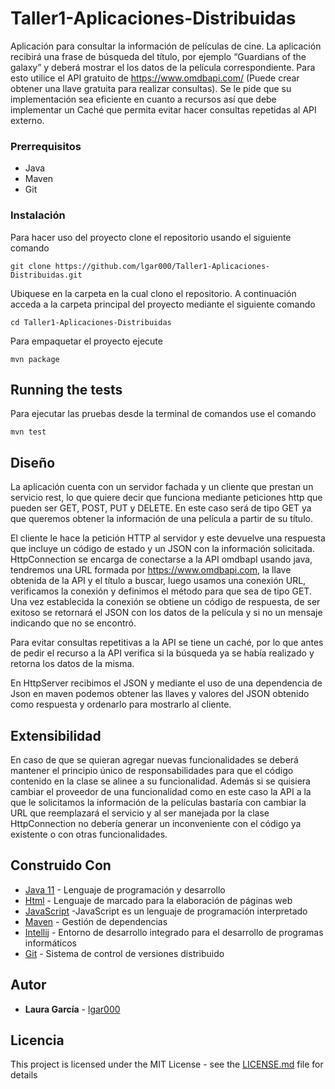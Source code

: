 # Taller1-Aplicaciones-Distribuidas

Aplicación para consultar la información de películas de cine.  La aplicación recibirá una frase de búsqueda del título, por ejemplo “Guardians of the galaxy”  y deberá mostrar el los datos de la película correspondiente. Para esto utilice el API gratuito de https://www.omdbapi.com/ (Puede crear obtener una llave gratuita para realizar consultas). Se le pide que su implementación sea eficiente en cuanto a recursos así que debe implementar un Caché que permita evitar hacer consultas repetidas al API externo.


### Prerrequisitos

- Java
- Maven
- Git


### Instalación

Para hacer uso del proyecto clone el repositorio usando el siguiente comando

```
git clone https://github.com/lgar000/Taller1-Aplicaciones-Distribuidas.git
```

Ubiquese en la carpeta en la cual clono el repositorio. A continuación
acceda a la carpeta principal del proyecto mediante el siguiente comando

```
cd Taller1-Aplicaciones-Distribuidas
```

Para empaquetar el proyecto ejecute

```
mvn package
```



## Running the tests

Para ejecutar las pruebas desde la terminal de comandos use el comando

```
mvn test
```
## Diseño

La aplicación cuenta con un servidor fachada y un cliente que prestan un servicio rest, lo que quiere decir que funciona mediante peticiones http que pueden ser GET, POST, PUT y DELETE. En este caso será de tipo GET ya que queremos obtener la información de una película a partir de su título.

El cliente le hace la petición HTTP al servidor y este devuelve una respuesta que incluye un código de estado y un JSON con la información solicitada. HttpConnection se encarga de conectarse a la API omdbapI usando java, tendremos una URL formada por https://www.omdbapi.com, la llave obtenida de la API y el título a buscar, luego usamos una conexión URL, verificamos la conexión y definimos el método para que sea de tipo GET.
Una vez establecida la conexión se obtiene un código de respuesta, de ser exitoso se retornará el JSON con los datos de la película y si no un mensaje indicando que no se encontró.

Para evitar consultas repetitivas a la API se tiene un caché, por lo que antes de pedir el recurso a la API verifica si la búsqueda ya se había realizado y retorna los datos de la misma.

En HttpServer recibimos el JSON y mediante el uso de una dependencia de Json en maven podemos obtener las llaves y valores del JSON obtenido como respuesta y ordenarlo para mostrarlo al cliente.

## Extensibilidad

En caso de que se quieran agregar nuevas funcionalidades se deberá mantener el principio único de responsabilidades para que el código contenido en la clase se alinee a su funcionalidad. Además si se quisiera cambiar el proveedor de una funcionalidad como en este caso la API a la que le solicitamos la información de la películas bastaría con cambiar la URL que reemplazará el servicio y al ser manejada por la clase HttpConnection no debería generar un inconveniente con el código ya existente o con otras funcionalidades.

## Construido Con

* [Java 11](https://www.oracle.com/co/java/technologies/javase/jdk11-archive-downloads.html) - Lenguaje de programación y desarrollo
* [Html](https://developer.mozilla.org/es/docs/Web/HTML) - Lenguaje de marcado para la elaboración de páginas web
* [JavaScript](https://developer.mozilla.org/es/docs/Web/CSS) -JavaScript es un lenguaje de programación interpretado
* [Maven](https://maven.apache.org/) - Gestión de dependencias
* [Intellij](https://www.jetbrains.com/es-es/idea/) - Entorno de desarrollo integrado para el desarrollo de programas informáticos
* [Git](https://rometools.github.io/rome/) - Sistema de control de versiones distribuido


## Autor

* **Laura García** - [lgar000](https://github.com/lgar000)

## Licencia

This project is licensed under the MIT License - see the [LICENSE.md](LICENSE.md) file for details
